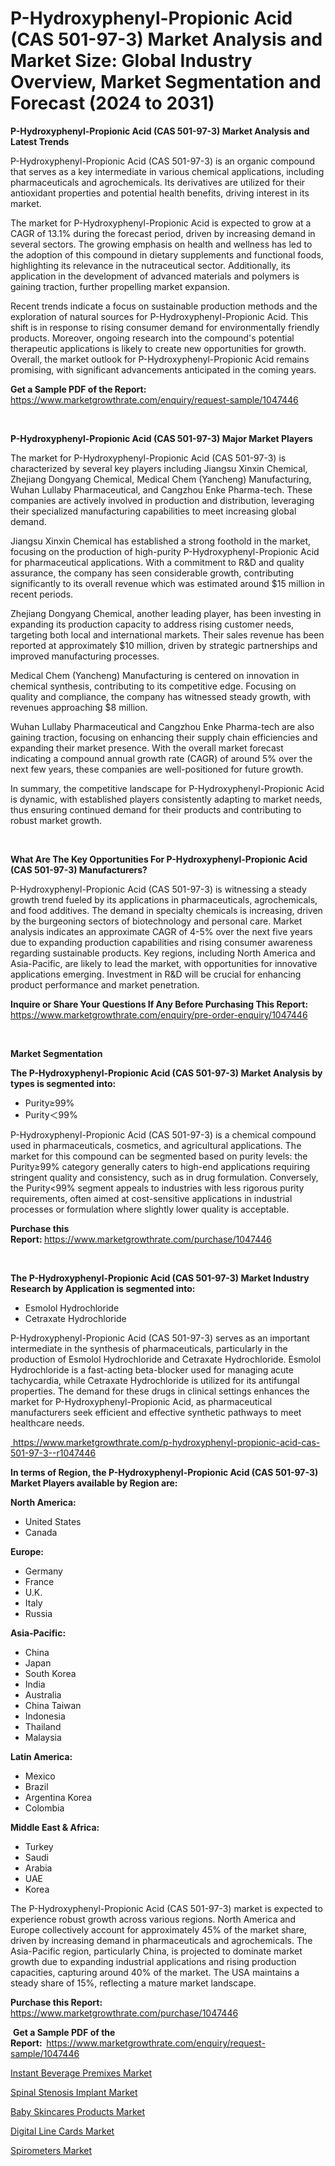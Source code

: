 <p><h1>P-Hydroxyphenyl-Propionic Acid (CAS 501-97-3) Market Analysis and Market Size: Global Industry Overview, Market Segmentation and Forecast (2024 to 2031)</h1></p><p><strong>P-Hydroxyphenyl-Propionic Acid (CAS 501-97-3) Market Analysis and Latest Trends</strong></p>
<p><p>P-Hydroxyphenyl-Propionic Acid (CAS 501-97-3) is an organic compound that serves as a key intermediate in various chemical applications, including pharmaceuticals and agrochemicals. Its derivatives are utilized for their antioxidant properties and potential health benefits, driving interest in its market.</p><p>The market for P-Hydroxyphenyl-Propionic Acid is expected to grow at a CAGR of 13.1% during the forecast period, driven by increasing demand in several sectors. The growing emphasis on health and wellness has led to the adoption of this compound in dietary supplements and functional foods, highlighting its relevance in the nutraceutical sector. Additionally, its application in the development of advanced materials and polymers is gaining traction, further propelling market expansion.</p><p>Recent trends indicate a focus on sustainable production methods and the exploration of natural sources for P-Hydroxyphenyl-Propionic Acid. This shift is in response to rising consumer demand for environmentally friendly products. Moreover, ongoing research into the compound's potential therapeutic applications is likely to create new opportunities for growth. Overall, the market outlook for P-Hydroxyphenyl-Propionic Acid remains promising, with significant advancements anticipated in the coming years.</p></p>
<p><strong>Get a Sample PDF of the Report:&nbsp;</strong> <a href="https://www.marketgrowthrate.com/enquiry/request-sample/1047446">https://www.marketgrowthrate.com/enquiry/request-sample/1047446</a></p>
<p>&nbsp;</p>
<p><strong>P-Hydroxyphenyl-Propionic Acid (CAS 501-97-3) Major Market Players</strong></p>
<p><p>The market for P-Hydroxyphenyl-Propionic Acid (CAS 501-97-3) is characterized by several key players including Jiangsu Xinxin Chemical, Zhejiang Dongyang Chemical, Medical Chem (Yancheng) Manufacturing, Wuhan Lullaby Pharmaceutical, and Cangzhou Enke Pharma-tech. These companies are actively involved in production and distribution, leveraging their specialized manufacturing capabilities to meet increasing global demand.</p><p>Jiangsu Xinxin Chemical has established a strong foothold in the market, focusing on the production of high-purity P-Hydroxyphenyl-Propionic Acid for pharmaceutical applications. With a commitment to R&D and quality assurance, the company has seen considerable growth, contributing significantly to its overall revenue which was estimated around $15 million in recent periods.</p><p>Zhejiang Dongyang Chemical, another leading player, has been investing in expanding its production capacity to address rising customer needs, targeting both local and international markets. Their sales revenue has been reported at approximately $10 million, driven by strategic partnerships and improved manufacturing processes.</p><p>Medical Chem (Yancheng) Manufacturing is centered on innovation in chemical synthesis, contributing to its competitive edge. Focusing on quality and compliance, the company has witnessed steady growth, with revenues approaching $8 million. </p><p>Wuhan Lullaby Pharmaceutical and Cangzhou Enke Pharma-tech are also gaining traction, focusing on enhancing their supply chain efficiencies and expanding their market presence. With the overall market forecast indicating a compound annual growth rate (CAGR) of around 5% over the next few years, these companies are well-positioned for future growth.</p><p>In summary, the competitive landscape for P-Hydroxyphenyl-Propionic Acid is dynamic, with established players consistently adapting to market needs, thus ensuring continued demand for their products and contributing to robust market growth.</p></p>
<p>&nbsp;</p>
<p><strong>What Are The Key Opportunities For P-Hydroxyphenyl-Propionic Acid (CAS 501-97-3) Manufacturers?</strong></p>
<p><p>P-Hydroxyphenyl-Propionic Acid (CAS 501-97-3) is witnessing a steady growth trend fueled by its applications in pharmaceuticals, agrochemicals, and food additives. The demand in specialty chemicals is increasing, driven by the burgeoning sectors of biotechnology and personal care. Market analysis indicates an approximate CAGR of 4-5% over the next five years due to expanding production capabilities and rising consumer awareness regarding sustainable products. Key regions, including North America and Asia-Pacific, are likely to lead the market, with opportunities for innovative applications emerging. Investment in R&D will be crucial for enhancing product performance and market penetration.</p></p>
<p><strong>Inquire or Share Your Questions If Any Before Purchasing This Report:</strong> <a href="https://www.marketgrowthrate.com/enquiry/pre-order-enquiry/1047446">https://www.marketgrowthrate.com/enquiry/pre-order-enquiry/1047446</a></p>
<p>&nbsp;</p>
<p><strong>Market Segmentation</strong></p>
<p><strong>The P-Hydroxyphenyl-Propionic Acid (CAS 501-97-3) Market Analysis by types is segmented into:</strong></p>
<p><ul><li>Purity≥99%</li><li>Purity＜99%</li></ul></p>
<p><p>P-Hydroxyphenyl-Propionic Acid (CAS 501-97-3) is a chemical compound used in pharmaceuticals, cosmetics, and agricultural applications. The market for this compound can be segmented based on purity levels: the Purity≥99% category generally caters to high-end applications requiring stringent quality and consistency, such as in drug formulation. Conversely, the Purity<99% segment appeals to industries with less rigorous purity requirements, often aimed at cost-sensitive applications in industrial processes or formulation where slightly lower quality is acceptable.</p></p>
<p><strong>Purchase this Report:&nbsp;</strong><a href="https://www.marketgrowthrate.com/purchase/1047446">https://www.marketgrowthrate.com/purchase/1047446</a></p>
<p>&nbsp;</p>
<p><strong>The P-Hydroxyphenyl-Propionic Acid (CAS 501-97-3) Market Industry Research by Application is segmented into:</strong></p>
<p><ul><li>Esmolol Hydrochloride</li><li>Cetraxate Hydrochloride</li></ul></p>
<p><p>P-Hydroxyphenyl-Propionic Acid (CAS 501-97-3) serves as an important intermediate in the synthesis of pharmaceuticals, particularly in the production of Esmolol Hydrochloride and Cetraxate Hydrochloride. Esmolol Hydrochloride is a fast-acting beta-blocker used for managing acute tachycardia, while Cetraxate Hydrochloride is utilized for its antifungal properties. The demand for these drugs in clinical settings enhances the market for P-Hydroxyphenyl-Propionic Acid, as pharmaceutical manufacturers seek efficient and effective synthetic pathways to meet healthcare needs.</p></p>
<p><a href="https://www.marketgrowthrate.com/p-hydroxyphenyl-propionic-acid-cas-501-97-3--r1047446">&nbsp;https://www.marketgrowthrate.com/p-hydroxyphenyl-propionic-acid-cas-501-97-3--r1047446</a></p>
<p><strong>In terms of Region, the P-Hydroxyphenyl-Propionic Acid (CAS 501-97-3) Market Players available by Region are:</strong></p>
<p>
    <p> <strong> North America: </strong>
        <ul>
            <li>United States</li>
            <li>Canada</li>
        </ul>
        </p> 
    <p> <strong> Europe: </strong>
        <ul>
            <li>Germany</li>
            <li>France</li>
            <li>U.K.</li>
            <li>Italy</li>
            <li>Russia</li>
        </ul>
        </p> 
    <p> <strong> Asia-Pacific: </strong>
        <ul>
            <li>China</li>
            <li>Japan</li>
            <li>South Korea</li>
            <li>India</li>
            <li>Australia</li>
            <li>China Taiwan</li>
            <li>Indonesia</li>
            <li>Thailand</li>
            <li>Malaysia</li>
        </ul>
        </p> 
    <p> <strong> Latin America: </strong>
        <ul>
            <li>Mexico</li>
            <li>Brazil</li>
            <li>Argentina Korea</li>
            <li>Colombia</li>
        </ul>
        </p> 
    <p> <strong> Middle East & Africa: </strong>
        <ul>
            <li>Turkey</li>
            <li>Saudi</li>
            <li>Arabia</li>
            <li>UAE</li>
            <li>Korea</li>
        </ul>
    </p>
    </p>
<p><p>The P-Hydroxyphenyl-Propionic Acid (CAS 501-97-3) market is expected to experience robust growth across various regions. North America and Europe collectively account for approximately 45% of the market share, driven by increasing demand in pharmaceuticals and agrochemicals. The Asia-Pacific region, particularly China, is projected to dominate market growth due to expanding industrial applications and rising production capacities, capturing around 40% of the market. The USA maintains a steady share of 15%, reflecting a mature market landscape.</p></p>
<p><strong>Purchase this Report: </strong><a href="https://www.marketgrowthrate.com/purchase/1047446">https://www.marketgrowthrate.com/purchase/1047446</a></p>
<p>&nbsp;<strong>Get a Sample PDF of the Report:&nbsp;&nbsp;</strong><a href="https://www.marketgrowthrate.com/enquiry/request-sample/1047446">https://www.marketgrowthrate.com/enquiry/request-sample/1047446</a></p>
<p><strong></strong></p>
<p><p><a href="https://github.com/vimar16th/Market-Research-Report-List-6/blob/main/instant-beverage-premixes-market.md">Instant Beverage Premixes Market</a></p><p><a href="https://www.linkedin.com/pulse/global-spinal-stenosis-implant-market-product-type-application-vpcmc">Spinal Stenosis Implant Market</a></p><p><a href="https://medium.com/@braidenlucas2019/baby-skincares-products-market-insights-market-products-and-regional-analysis-forecasted-for-bc535704c29a">Baby Skincares Products Market</a></p><p><a href="https://issuu.com/reportprime-2/docs/digital-line-cards-market-size-2030_17809d6d5a5687">Digital Line Cards Market</a></p><p><a href="https://www.linkedin.com/pulse/spirometers-market-size-growth-trends-industry-analysis-type-j1xkc">Spirometers Market</a></p></p>